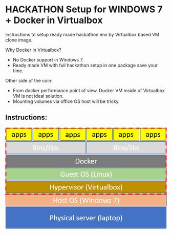 # HACKATHON Setup for WINDOWS 7 + Docker in Virtualbox

Instructions to setup ready made hackathon env by Virtualbox based VM clone image.  

Why Docker in Virtualbox? 
- No Docker support in Windows 7.
- Ready made VM with full hackathon setup in one package save your time.

Other side of the coin:
- From docker performance point of view. Docker VM inside of Virtualbox VM is not ideal solution.
- Mounting volumes via office OS host will be tricky. 

## Instructions:



![VSL Solution](https://github.com/TampereTC/TestContainer-hackathon/blob/master/VM/Picture1.png)
